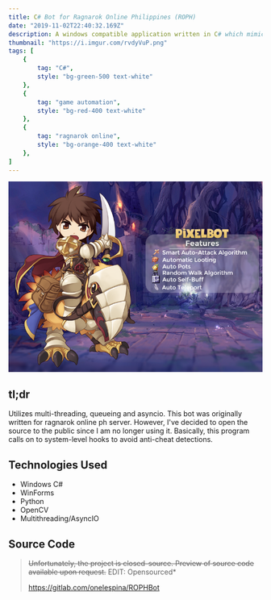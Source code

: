 ```yaml
---
title: C# Bot for Ragnarok Online Philippines (ROPH)
date: "2019-11-02T22:40:32.169Z"
description: A windows compatible application written in C# which mimics players in executing exhausting tasks such as hunting and farming. The program utilizes queueing multithreading, and asynchronous programming for efficiency.
thumbnail: "https://i.imgur.com/rvdyVuP.png"
tags: [
    {
        tag: "C#",
        style: "bg-green-500 text-white"
    },
    {
        tag: "game automation",
        style: "bg-red-400 text-white"
    },
    {
        tag: "ragnarok online",
        style: "bg-orange-400 text-white"
    },
]
---
```

![Bot Banner](./pixelbot_banner.png)
## tl;dr
Utilizes multi-threading, queueing and asyncio. This bot was originally written for ragnarok online ph server. However, I've decided to open the source to the public since I am no longer using it. Basically, this program calls on to system-level hooks to avoid anti-cheat detections.

## Technologies Used
- Windows C#
- WinForms
- Python
- OpenCV
- Multithreading/AsyncIO

## Source Code
> ~~Unfortunately, the project is closed-source. Preview of source code available upon request.~~ EDIT: Opensourced*
> 
> https://gitlab.com/onelespina/ROPHBot